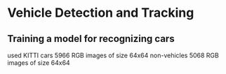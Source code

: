 # Vehicle Detection and Tracking





## Training a model for recognizing cars

used KITTI cars 5966 RGB images of size 64x64
non-vehicles 5068 RGB images of size 64x64

